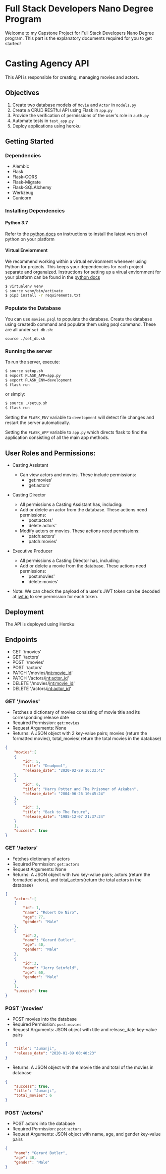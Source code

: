 # Full Stack Developers Nano Degree Program
Welcome to my Capstone Project for Full Stack Developers Nano Degree program. This part is the explanatory documents required for you to get started!

# Casting Agency API
This API is responsible for creating, managing movies and actors. 

## Objectives
1. Create two database models of `Movie` and `Actor` in `models.py`
2. Create a CRUD RESTful API using Flask in `app.py`
3. Provide the verification of permissions of the user's role in `auth.py`
4. Automate tests in `test_app.py`
5. Deploy applications using heroku

## Getting Started
### Dependencies
- Alembic
- Flask
- Flask-CORS
- Flask-Migrate
- Flask-SQLAlchemy
- Werkzeug
- Gunicorn

### Installing Dependencies

#### Python 3.7

Refer to the [python docs](https://docs.python.org/3/using/unix.html#getting-and-installing-the-latest-version-of-python) on instructions to install the latest version of python on your platform

#### Virtual Enviornment

We recommend working within a virtual environment whenever using Python for projects. This keeps your dependencies for each project separate and organaized. Instructions for setting up a virual enviornment for your platform can be found in the [python docs](https://packaging.python.org/guides/installing-using-pip-and-virtual-environments/)

```bash
$ virtualenv venv
$ source venv/bin/activate
$ pip3 install -r requirements.txt
```

### Populate the Database
You can use `movies.psql` to populate the database. Create the database using createdb command and populate them using psql command. These are all under `set_db.sh`:
```
source ./set_db.sh
```

### Running the server
To run the server, execute:

```bash
$ source setup.sh
$ export FLASK_APP=app.py
$ export FLASK_ENV=development
$ flask run
```
or simply:

```bash
$ source ./setup.sh
$ flask run
```

Setting the `FLASK_ENV` variable to `development` will detect file changes and restart the server automatically.

Setting the `FLASK_APP` variable to `app.py` which directs flask to find the application consisting of all the main app methods.

## User Roles and Permissions:
- Casting Assistant
    - Can view actors and movies. These include permissions:
        - 'get:movies'
        - 'get:actors'

- Casting Director
    - All permissions a Casting Assistant has, including:
    - Add or delete an actor from the database. These actions need permissions:
        - 'post:actors'
        - 'delete:actors'
    - Modify actors or movies. These actions need permissions:
        - 'patch:actors'
        - 'patch:movies'

- Executive Producer
    - All permissions a Casting Director has, including:
    - Add or delete a movie from the database. These actions need permissions:
        - 'post:movies'
        - 'delete:movies'

- Note: We can check the payload of a user's JWT token can be decoded at [jwt.io](https://jwt.io/) to see permission for each token. 

## Deployment
The API is deployed using Heroku

## Endpoints
- GET '/movies'
- GET '/actors'
- POST '/movies'
- POST '/actors'
- PATCH '/movies/<int:movie_id>'
- PATCH '/actors/<int:actor_id>'
- DELETE '/movies/<int:movie_id>'
- DELETE '/actors/<int:actor_id>'

### GET '/movies'
- Fetches a dictionary of movies consisting of movie title and its corresponding release date
- Required Permission: `get:movies`
- Request Arguments: None
- Returns: A JSON object with 2 key-value pairs; movies (return the formatted movies), total_movies( return the total movies in the database)
```JSON
{
    "movies":[
    {
        "id": 5,
        "title": "Deadpool",
        "release_date": "2020-02-29 16:33:41"
    },
    {
        "id": 6,
        "title": "Harry Potter and The Prisoner of Azkaban",
        "release_date": "2004-06-26 10:45:24"
    },
    {
        "id": 3,
        "title": "Back to The Future",
        "release_date": "1985-12-07 21:37:24"
    }
    ],
    "success": true
}
```

### GET '/actors'
- Fetches dictionary of actors
- Required Permission: `get:actors`
- Request Arguments: None
- Returns: A JSON object with two key-value pairs; actors (return the formatted actors), and total_actors(return the total actors in the database)
```JSON
{
    "actors":[
    {
        "id": 1,
        "name": "Robert De Niro",
        "age": 77,
        "gender": "Male"
    },
    {
        "id":2,
        "name": "Gerard Butler",
        "age": 40,
        "gender": "Male"
    },
    {
        "id":3,
        "name": "Jerry Seinfeld",
        "age": 60,
        "gender": "Male"
    }
    ],
    "success": true
}
```

### POST '/movies'
- POST movies into the database
- Required Permission: `post:movies`
- Request Arguments: JSON object with title and release_date key-value pairs
```JSON
{
    "title": "Jumanji",
    "release_date": "2020-01-09 00:40:23"
}
```
- Returns: A JSON object with the movie title and total of the movies in database
```JSON
{
    "success": true,
    "title": "Jumanji",
    "total_movies": 6
}
```

### POST '/actors/'
- POST actors into the database
- Required Permission: `post:actors`
- Request Arguments: JSON object with name, age, and gender key-value pairs
```JSON
{
    "name": "Gerard Butler",
    "age": 40,
    "gender": "Male"
}
```


